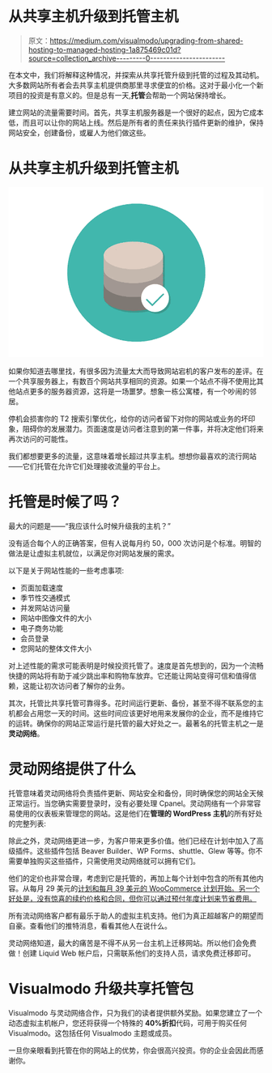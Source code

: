 # 从共享主机升级到托管主机

> 原文：<https://medium.com/visualmodo/upgrading-from-shared-hosting-to-managed-hosting-1a875469c01d?source=collection_archive---------0----------------------->

在本文中，我们将解释这种情况，并探索从共享托管升级到托管的过程及其动机。大多数网站所有者会去共享主机提供商那里寻求便宜的价格。这对于最小化一个新项目的投资是有意义的。但是总有一天,**托管**会帮助一个网站保持增长。

建立网站的流量需要时间。首先，共享主机服务器是一个很好的起点，因为它成本低，而且可以让你的网站上线。然后是所有者的责任来执行插件更新的维护，保持网站安全，创建备份，或雇人为他们做这些。

# 从共享主机升级到托管主机

![](img/2a95ef74f00139dda189fb8cf09abe4f.png)

如果你知道去哪里找，有很多因为流量太大而导致网站宕机的客户发布的差评。在一个共享服务器上，有数百个网站共享相同的资源。如果一个站点不得不使用比其他站点更多的服务器资源，这将是一场噩梦。想象一栋公寓楼，有一个吵闹的邻居。

停机会损害你的 T2 搜索引擎优化，给你的访问者留下对你的网站或业务的坏印象，阻碍你的发展潜力。页面速度是访问者注意到的第一件事，并将决定他们将来再次访问的可能性。

我们都想要更多的流量，这意味着增长超过共享主机。想想你最喜欢的流行网站——它们托管在允许它们处理接收流量的平台上。

# 托管是时候了吗？

最大的问题是——“我应该什么时候升级我的主机？”

没有适合每个人的正确答案，但有人说每月约 50，000 次访问是个标准。明智的做法是让虚拟主机就位，以满足你对网站发展的需求。

以下是关于网站性能的一些考虑事项:

*   页面加载速度
*   季节性交通模式
*   并发网站访问量
*   网站中图像文件的大小
*   电子商务功能
*   会员登录
*   您网站的整体文件大小

对上述性能的需求可能表明是时候投资托管了。速度是首先想到的，因为一个流畅快捷的网站将有助于减少跳出率和购物车放弃。它还能让网站变得可信和值得信赖，这能让初次访问者了解你的业务。

其次，托管比共享托管可靠得多。花时间运行更新、备份，甚至不得不联系您的主机都会占用您一天的时间。这些时间应该更好地用来发展你的企业，而不是维持它的运转。确保你的网站正常运行是托管的最大好处之一。最著名的托管主机之一是**灵动网络**。

# 灵动网络提供了什么

托管意味着灵动网络将负责插件更新、网站安全和备份，同时确保您的网站全天候正常运行。当您确实需要登录时，没有必要处理 Cpanel。灵动网络有一个非常容易使用的仪表板来管理您的网站。这是他们在**管理的 WordPress 主机**的所有好处的完整列表:

除此之外，灵动网络更进一步，为客户带来更多价值。他们已经在计划中加入了高级插件。这些插件包括 Beaver Builder、WP Forms、shuttle、Glew 等等。你不需要单独购买这些插件，只需使用灵动网络就可以拥有它们。

他们的定价也非常合理，考虑到它是托管的，再加上每个计划中包含的所有其他内容。从每月 29 美元的[计划和每月 39 美元的 WooCommerce 计划开始。另一个好处是，没有惊喜的续约价格和合同，但你可以通过预付年度计划来节省费用。](https://visualmodo.com/7-best-wordpress-web-design-strategies-to-build-audiences-trust/)

所有流动网络客户都有最乐于助人的虚拟主机支持。他们为真正超越客户的期望而自豪。查看他们的推特消息，看看其他人在说什么。

灵动网络知道，最大的痛苦是不得不从另一台主机上迁移网站。所以他们会免费做！创建 Liquid Web 帐户后，只需联系他们的支持人员，请求免费迁移即可。

# Visualmodo 升级共享托管包

Visualmodo 与灵动网络合作，只为我们的读者提供额外奖励。如果您建立了一个动态虚拟主机帐户，您还将获得一个特殊的 **40%折扣**代码，可用于购买任何 Visualmodo。这包括任何 Visualmodo 主题或成员。

一旦你亲眼看到托管在你的网站上的优势，你会很高兴投资。你的企业会因此而感谢你。